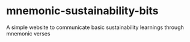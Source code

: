 # mnemonic-sustainability-bits
A simple website to communicate basic sustainability learnings through mnemonic verses

